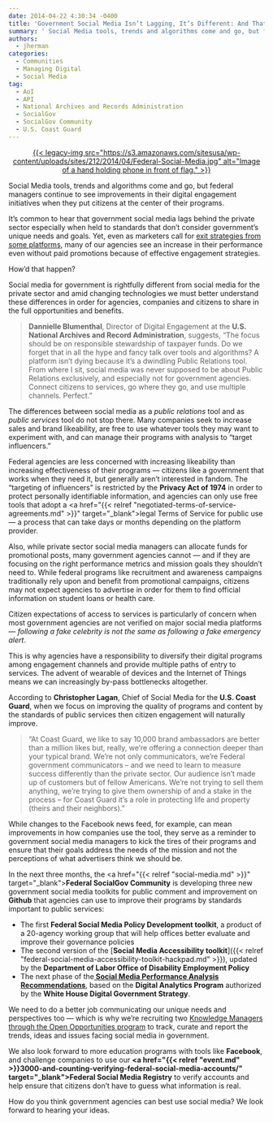 ```yaml
---
date: 2014-04-22 4:30:34 -0400
title: 'Government Social Media Isn’t Lagging, It’s Different: And That’s Good'
summary: ' Social Media tools, trends and algorithms come and go, but federal managers continue to see improvements in their digital engagement initiatives when they put citizens at the center of their programs. It&rsquo;s common to hear that government social media lags behind'
authors:
  - jherman
categories:
  - Communities
  - Managing Digital
  - Social Media
tag:
  - AoI
  - API
  - National Archives and Records Administration
  - SocialGov
  - SocialGov Community
  - U.S. Coast Guard
---
```


<p style="text-align: center">
  <a href="https://s3.amazonaws.com/sitesusa/wp-content/uploads/sites/212/2014/04/Federal-Social-Media.jpg">{{< legacy-img src="https://s3.amazonaws.com/sitesusa/wp-content/uploads/sites/212/2014/04/Federal-Social-Media.jpg" alt="Image of a hand holding phone in front of flag." >}}</a>
</p>

Social Media tools, trends and algorithms come and go, but federal managers continue to see improvements in their digital engagement initiatives when they put citizens at the center of their programs.

It’s common to hear that government social media lags behind the private sector especially when held to standards that don’t consider government&#8217;s unique needs and goals. Yet, even as marketers call for [exit strategies from some platforms](http://www.govloop.com/profiles/blogs/we-need-an-exit-strategy-for-facebook), many of our agencies  see an increase in their performance even without paid promotions because of effective engagement strategies.

How’d that happen?

Social media for government is rightfully different from social media for the private sector and amid changing technologies we must better understand these differences in order for agencies, companies and citizens to share in the full opportunities and benefits.

> **Dannielle Blumenthal**, Director of Digital Engagement at the **U.S. National Archives and Record Administration**, suggests, “The focus should be on responsible stewardship of taxpayer funds. Do we forget that in all the hype and fancy talk over tools and algorithms? A platform isn’t dying because it&#8217;s a dwindling Public Relations tool. From where I sit, social media was never supposed to be about Public Relations exclusively, and especially not for government agencies. Connect citizens to services, go where they go, and use multiple channels. Perfect.”

The differences between social media as a _public relations_ tool and as _public services_ tool do not stop there. Many companies seek to increase sales and brand likeability, are free to use whatever tools they may want to experiment with, and can manage their programs with analysis to &#8220;target influencers.&#8221;

Federal agencies are less concerned with increasing likeability than increasing effectiveness of their programs &#8212; citizens like a government that works when they need it, but generally aren&#8217;t interested in fandom. The &#8220;targeting of influencers&#8221; is restricted by the **Privacy Act of 1974** in order to protect personally identifiable information, and agencies can only use free tools that adopt a <a href="{{< relref "negotiated-terms-of-service-agreements.md" >}}" target="_blank">legal Terms of Service for public use</a> &#8212; a process that can take days or months depending on the platform provider.

Also, while private sector social media managers can allocate funds for promotional posts, many government agencies cannot &#8212; and if they are focusing on the right performance metrics and mission goals they shouldn&#8217;t need to. While federal programs like recruitment and awareness campaigns traditionally rely upon and benefit from promotional campaigns, citizens may not expect agencies to advertise in order for them to find official information on student loans or health care.

Citizen expectations of access to services is particularly of concern when most government agencies are not verified on major social media platforms &#8212; _following a fake celebrity is not the same as following a fake emergency alert_.

This is why agencies have a responsibility to diversify their digital programs among engagement channels and provide multiple paths of entry to services. The advent of wearable of devices and the Internet of Things means we can increasingly by-pass bottlenecks altogether.

According to **Christopher Lagan**, Chief of Social Media for the **U.S. Coast Guard**, when we focus on improving the quality of programs and content by the standards of public services then citizen engagement will naturally improve.

> “At Coast Guard, we like to say 10,000 brand ambassadors are better than a million likes but, really, we’re offering a connection deeper than your typical brand. We&#8217;re not only communicators, we&#8217;re Federal government communicators &#8211; and we need to learn to measure success differently than the private sector. Our audience isn&#8217;t made up of customers but of fellow Americans. We&#8217;re not trying to sell them anything, we&#8217;re trying to give them ownership of and a stake in the process &#8211; for Coast Guard it&#8217;s a role in protecting life and property (theirs and their neighbors).”

While changes to the Facebook news feed, for example, can mean improvements in how companies use the tool, they serve as a reminder to government social media managers to kick the tires of their programs and ensure that their goals address the needs of the mission and not the perceptions of what advertisers think we should be.

In the next three months, the <a href="{{< relref "social-media.md" >}}" target="_blank"><strong>Federal SocialGov Community</strong></a> is developing three new government social media toolkits for public comment and improvement on **Github** that agencies can use to improve their programs by standards important to public services:

  * The first **Federal Social Media Policy Development toolkit**, a product of a 20-agency working group that will help offices better evaluate and improve their governance policies
  * The second version of the [**Social Media Accessibility toolkit**]({{< relref "federal-social-media-accessibility-toolkit-hackpad.md" >}}), updated by the **Department of Labor Office of Disability Employment Policy**
  * The next phase of the<a href="https://www.WHATEVER/2013/04/19/social-media-metrics-for-federal-agencies-2/" target="_blank"><strong> Social Media Performance Analysis Recommendations</strong></a>, based on the **Digital Analytics Program** authorized by the **White House Digital Government Strategy**.

We need to do a better job communicating our unique needs and perspectives too &#8212; which is why we&#8217;re recruiting two <a href="http://gsablogs.gsa.gov/dsic/2014/04/08/knowledge-manager-for-federal-wide-digital-engagement/" target="_blank">Knowledge Managers through the Open Opportunities program</a> to track, curate and report the trends, ideas and issues facing social media in government.

We also look forward to more education programs with tools like **Facebook**, and challenge companies to use our **<a href="{{< relref "event.md" >}}3000-and-counting-verifying-federal-social-media-accounts/" target="_blank">Federal Social Media Registry</a>** to verify accounts and help ensure that citizens don’t have to guess what information is real.

How do you think government agencies can best use social media? We look forward to hearing your ideas.